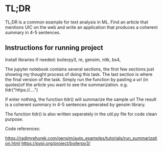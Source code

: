 # TL;DR
TL;DR is a common example for text analysis in ML. Find an article that mentions UIC on the web and write an application that produces a coherent summary in 4-5 sentences.


## Instructions for running project

Install libraries if needed: boilerpy3, re, gensim, nltk, bs4, 

The jupyter notebook contains several sections, the first few sections just 
showing my thought process of doing this task.
The last section <Final function> is where the final version of the task. 
Simply run the function by pasting a url (in quotes)of the article
you want to see the summarization.
e.g. tldr("https://....")

If enter nothing, the function tldr() will summarize the sample url
The result is a coherent summary in 4-5 sentences generated by gensim library.


The function tldr() is also written seperately in the util.py file for code clean purpose.


Code references:

https://radimrehurek.com/gensim/auto_examples/tutorials/run_summarization.html
https://pypi.org/project/boilerpy3/
